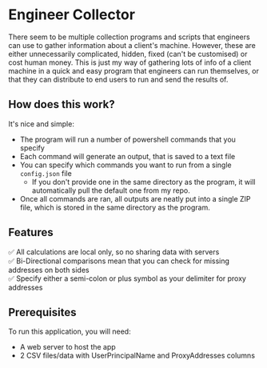 # Engineer Collector
There seem to be multiple collection programs and scripts that engineers can use to gather information about a client's machine. However, these are either unnecessarily complicated, hidden, fixed (can't be customised) or cost human money. This is just my way of gathering lots of info of a client machine in a quick and easy program that engineers can run themselves, or that they can distribute to end users to run and send the results of.

## How does this work?
It's nice and simple:
- The program will run a number of powershell commands that you specify
- Each command will generate an output, that is saved to a text file
- You can specify which commands you want to run from a single ```config.json``` file
    - If you don't provide one in the same directory as the program, it will automatically pull the default one from my repo.
- Once all commands are ran, all outputs are neatly put into a single ZIP file, which is stored in the same directory as the program.

## Features
:white_check_mark: All calculations are local only, so no sharing data with servers  
:white_check_mark: Bi-Directional comparisons mean that you can check for missing addresses on both sides  
:white_check_mark: Specify either a semi-colon or plus symbol as your delimiter for proxy addresses  

## Prerequisites
To run this application, you will need:
- A web server to host the app
- 2 CSV files/data with UserPrincipalName and ProxyAddresses columns
